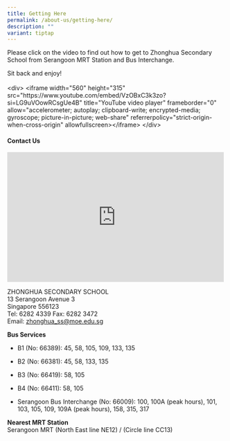 ```yaml
---
title: Getting Here
permalink: /about-us/getting-here/
description: ""
variant: tiptap
---
```

<p>Please click on the video to find out how to get to Zhonghua Secondary
School from Serangoon MRT Station and Bus Interchange.</p>
<p>Sit back and enjoy!
<br>
<br>&lt;div&gt; &lt;iframe width="560" height="315" src="<a rel="noopener noreferrer nofollow" target="_blank">https://www.youtube.com/embed/VzOBxC3k3zo?si=LG9uVOowRCsgUe4B</a>"
title="YouTube video player" frameborder="0" allow="accelerometer; autoplay;
clipboard-write; encrypted-media; gyroscope; picture-in-picture; web-share"
referrerpolicy="strict-origin-when-cross-origin" allowfullscreen&gt;&lt;/iframe&gt;
&lt;/div&gt;</p>
<h4><strong>Contact Us</strong></h4>
<div class="iframe-wrapper">
<iframe style="border:0;" height="300" width="500" allowfullscreen="true" frameborder="0" src="https://www.google.com/maps/embed?pb=!1m14!1m8!1m3!1d3988.7110035069713!2d103.869284!3d1.349917!3m2!1i1024!2i768!4f13.1!3m3!1m2!1s0x0%3A0xae86acd815e43387!2sZhonghua%20Secondary%20School!5e0!3m2!1sen!2ssg!4v1674789456564!5m2!1sen!2ssg"></iframe>
</div>
<p>ZHONGHUA SECONDARY SCHOOL
<br>13 Serangoon Avenue 3
<br>Singapore 556123
<br>Tel: 6282 4339 Fax: 6282 3472
<br>Email: <a href="mailto:zhonghua_ss@moe.edu.sg" rel="noopener noreferrer nofollow" target="_blank">zhonghua_ss@moe.edu.sg</a>
</p>
<p><strong>Bus Services</strong>
</p>
<ul>
<li>
<p>B1 (No: 66389): 45, 58, 105, 109, 133, 135</p>
</li>
<li>
<p>B2 (No: 66381): 45, 58, 133, 135</p>
</li>
<li>
<p>B3 (No: 66419): 58, 105</p>
</li>
<li>
<p>B4 (No: 66411): 58, 105</p>
</li>
<li>
<p>Serangoon Bus Interchange (No: 66009): 100, 100A (peak hours), 101, 103,
105, 109, 109A (peak hours), 158, 315, 317</p>
</li>
</ul>
<p><strong>Nearest MRT Station</strong>
<br>Serangoon MRT (North East line NE12) / (Circle line CC13)</p>